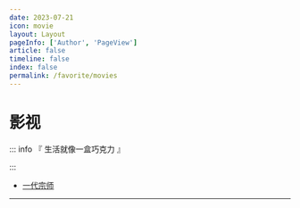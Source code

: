 ```yaml
---
date: 2023-07-21
icon: movie
layout: Layout
pageInfo: ['Author', 'PageView']
article: false
timeline: false
index: false
permalink: /favorite/movies
---
```


# 影视

::: info 『 生活就像一盒巧克力 』

:::

- [一代宗师](./the-grandmaster.md)

---